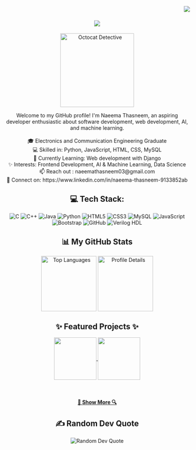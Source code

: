 <img align="right" src="https://visitor-badge.laobi.icu/badge?page_id=Nthasneem03.Nthasneem03">

<h1 align="center">
  <a href="https://git.io/typing-svg">
    <img src="https://readme-typing-svg.herokuapp.com/?lines=Hi+there!+👋;I'm+Naeema+Thasneem;A+Passionate+Developer&center=true&size=30">
  </a>
</h1>

<p align="center">
  <img src="https://wallpapers.com/images/hd/git-hub-logo-octocat-z003mr14kqdw9kne-2.jpg" width="200px" alt="Octocat Detective">
</p>



<p align="center">
  Welcome to my GitHub profile! I'm Naeema Thasneem, an aspiring developer enthusiastic about software development, web development, AI, and machine learning.
  <br><br>
  🎓 Electronics and Communication Engineering Graduate
  <br>
  💻 Skilled in: Python, JavaScript, HTML, CSS, MySQL
  <br>
  🌱 Currently Learning: Web development with Django 
  <br>
  ✨ Interests: Frontend Development, AI & Machine Learning, Data Science
  <br>
  📫 Reach out : naeemathasneem03@gmail.com
  <br>
  🔗 Connect on: https://www.linkedin.com/in/naeema-thasneem-9133852ab
</p>


<h2 align="center">💻 Tech Stack:</h2>
<p align="center">
  <img src="https://img.shields.io/badge/c-%2300599C.svg?style=for-the-badge&logo=c&logoColor=white" alt="C" />
  <img src="https://img.shields.io/badge/c++-%2300599C.svg?style=for-the-badge&logo=c%2B%2B&logoColor=white" alt="C++" />
  <img src="https://img.shields.io/badge/java-%23ED8B00.svg?style=for-the-badge&logo=openjdk&logoColor=white" alt="Java" />
  <img src="https://img.shields.io/badge/python-3670A0?style=for-the-badge&logo=python&logoColor=ffdd54" alt="Python" />
  <img src="https://img.shields.io/badge/html5-%23E34F26.svg?style=for-the-badge&logo=html5&logoColor=white" alt="HTML5" />
  <img src="https://img.shields.io/badge/css3-%231572B6.svg?style=for-the-badge&logo=css3&logoColor=white" alt="CSS3" />
  <img src="https://img.shields.io/badge/mysql-%2300f.svg?style=for-the-badge&logo=mysql&logoColor=white" alt="MySQL" />
  <img src="https://img.shields.io/badge/javascript-%23323330.svg?style=for-the-badge&logo=javascript&logoColor=%23F7DF1E" alt="JavaScript" />
  <img src="https://img.shields.io/badge/Bootstrap-%238C8C8C.svg?style=for-the-badge&logo=bootstrap&logoColor=white" alt="Bootstrap" />
  <img src="https://img.shields.io/badge/github-%23121011.svg?style=for-the-badge&logo=github&logoColor=white" alt="GitHub" />
  <img src="https://img.shields.io/badge/Verilog-%23000000.svg?style=for-the-badge&logo=verilog&logoColor=white" alt="Verilog HDL" />
</p>


<h2 align="center">📊 My GitHub Stats</h2>
<p align="center">
  <img align="center" height="150" src="https://github-readme-stats.vercel.app/api/top-langs/?username=Nthasneem03&layout=compact&theme=radical&border_color=61dafb&hide_border=true" alt="Top Languages" />
  <img align="center" height="150" src="https://github-profile-summary-cards.vercel.app/api/cards/profile-details?username=Nthasneem03&theme=radical" alt="Profile Details" />
</p>

<h2 align="center">✨ Featured Projects ✨</h2>
<p align="center">
  <a href="https://github.com/Nthasneem03/LuckyDice" title="LuckyDice Project">
    <img align="center" height="115" src="https://github-readme-stats.vercel.app/api/pin/?username=Nthasneem03&repo=CreativeHorizons&theme=radical&border_color=61dafb&border_radius=10">
  </a>
  <a href="https://github.com/Nthasneem03/Alpha_Patterns-cpp" title="Alpha Patterns in C++">
    <img align="center" height="115" src="https://github-readme-stats.vercel.app/api/pin/?username=Nthasneem03&repo=DrumKit&theme=radical&border_color=61dafb&border_radius=10">
  </a>
</p>
<br>

<h4 align="center">
  <a href="https://github.com/Nthasneem03?tab=repositories" title="Show Repositories">🔎 Show More 🔍</a>
</h4>

<h2 align="center">✍️ Random Dev Quote</h2>
<p align="center">
  <img src="https://quotes-github-readme.vercel.app/api?type=horizontal&theme=radical" alt="Random Dev Quote" />
</p>
